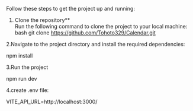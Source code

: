Follow these steps to get the project up and running:

1. Clone the repository**  
   Run the following command to clone the project to your local machine:
   bash
   git clone https://github.com/Tohoto329/Calendar.git

2.Navigate to the project directory and install the required dependencies:

  npm install

3.Run the project

  npm run dev


4.create .env file:

  VITE_API_URL=http://localhost:3000/